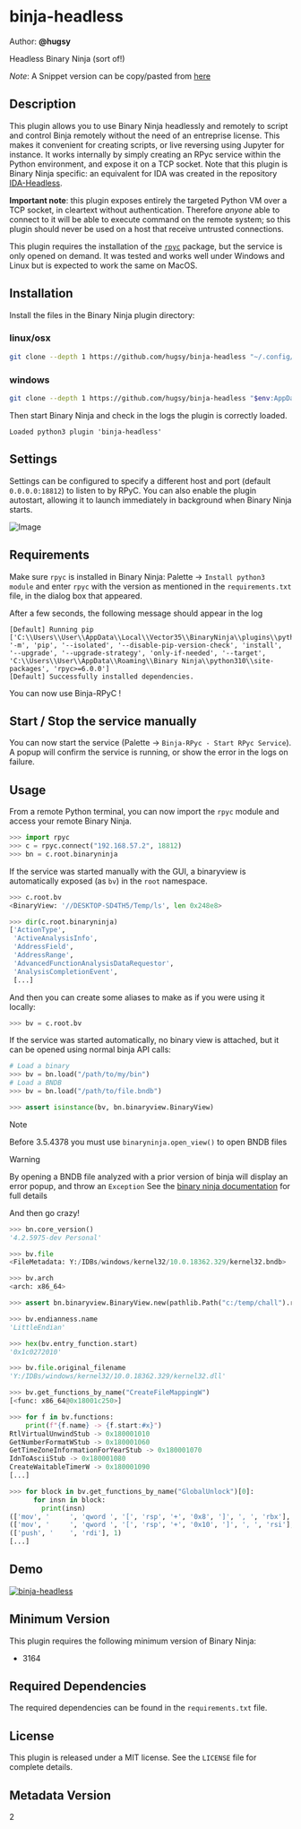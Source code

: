 # binja-headless

Author: **@hugsy**

Headless Binary Ninja (sort of!)

_Note_: A Snippet version can be copy/pasted from [here](https://gist.github.com/hugsy/714e0038d5d0b1deb7fad1907928252f)

## Description

This plugin allows you to use Binary Ninja headlessly and remotely to script and control Binja remotely without the need of an entreprise license. This makes it convenient for creating scripts, or live reversing using Jupyter for instance. It works internally by simply creating an RPyc service within the Python environment, and expose it on a TCP socket. Note that this plugin is Binary Ninja specific: an equivalent for IDA was created in the repository [IDA-Headless](https://github.com/hugsy/ida-headless).

**Important note**: this plugin exposes entirely the targeted Python VM over a TCP socket, in cleartext without authentication. Therefore *anyone* able to connect to it will be able to execute command on the remote system; so this plugin should never be used on a host that receive untrusted connections.

This plugin requires the installation of the [`rpyc`](https://rpyc.readthedocs.io/en/latest) package, but the service is only opened on demand. It was tested and works well under Windows and Linux but is expected to work the same on MacOS.

## Installation

Install the files in the Binary Ninja plugin directory:

### linux/osx

```bash
git clone --depth 1 https://github.com/hugsy/binja-headless "~/.config/Binary Ninja/plugins/binja-headless"
```

### windows

```bash
git clone --depth 1 https://github.com/hugsy/binja-headless "$env:AppData/Binary Ninja/plugins/binja-headless"
```

Then start Binary Ninja and check in the logs the plugin is correctly loaded.
```text
Loaded python3 plugin 'binja-headless'
```

## Settings

Settings can be configured to specify a different host and port (default `0.0.0.0:18812`) to listen to by RPyC.
You can also enable the plugin autostart, allowing it to launch immediately in background when Binary Ninja starts.

![Image](https://github.com/user-attachments/assets/bb3e30d7-cded-4bb9-b897-a07dfdff402f)

## Requirements

Make sure `rpyc` is installed in Binary Ninja: Palette -> `Install python3 module` and enter `rpyc` with the version as mentioned in the `requirements.txt`  file, in the dialog box that appeared.

After a few seconds, the following message should appear in the log

```text
[Default] Running pip ['C:\\Users\\User\\AppData\\Local\\Vector35\\BinaryNinja\\plugins\\python\\python.exe', '-m', 'pip', '--isolated', '--disable-pip-version-check', 'install', '--upgrade', '--upgrade-strategy', 'only-if-needed', '--target', 'C:\\Users\\User\\AppData\\Roaming\\Binary Ninja\\python310\\site-packages', 'rpyc>=6.0.0']
[Default] Successfully installed dependencies.
```

You can now use Binja-RPyC !

## Start / Stop the service manually

You can now start the service (Palette -> `Binja-RPyc - Start RPyc Service`). A popup will confirm the service is running, or show the error in the logs on failure.

## Usage

From a remote Python terminal, you can now import the `rpyc` module and access your remote Binary Ninja.

```python
>>> import rpyc
>>> c = rpyc.connect("192.168.57.2", 18812)
>>> bn = c.root.binaryninja
```

If the service was started manually with the GUI, a binaryview is automatically exposed (as `bv`) in the `root` namespace.

```python
>>> c.root.bv
<BinaryView: '//DESKTOP-SD4TH5/Temp/ls', len 0x248e8>

>>> dir(c.root.binaryninja)
['ActionType',
 'ActiveAnalysisInfo',
 'AddressField',
 'AddressRange',
 'AdvancedFunctionAnalysisDataRequestor',
 'AnalysisCompletionEvent',
 [...]
```

And then you can create some aliases to make as if you were using it locally:

```python
>>> bv = c.root.bv
```

If the service was started automatically, no binary view is attached, but it can be opened using normal binja API calls:

```python
# Load a binary
>>> bv = bn.load("/path/to/my/bin")
# Load a BNDB
>>> bv = bn.load("/path/to/file.bndb")

>>> assert isinstance(bv, bn.binaryview.BinaryView)
```

> [!NOTE]
> Before 3.5.4378 you must use `binaryninja.open_view()` to open BNDB files

> [!WARNING]
> By opening a BNDB file analyzed with a prior version of binja will display an error popup, and throw an `Exception`
> See the [binary ninja documentation](https://api.binary.ninja/index.html#binaryninja.load) for full details

And then go crazy!

```python
>>> bn.core_version()
'4.2.5975-dev Personal'

>>> bv.file
<FileMetadata: Y:/IDBs/windows/kernel32/10.0.18362.329/kernel32.bndb>

>>> bv.arch
<arch: x86_64>

>>> assert bn.binaryview.BinaryView.new(pathlib.Path("c:/temp/chall").read_bytes()).read(0, 4) == b'\x7fELF'

>>> bv.endianness.name
'LittleEndian'

>>> hex(bv.entry_function.start)
'0x1c0272010'

>>> bv.file.original_filename
'Y:/IDBs/windows/kernel32/10.0.18362.329/kernel32.dll'

>>> bv.get_functions_by_name("CreateFileMappingW")
[<func: x86_64@0x18001c250>]

>>> for f in bv.functions:
    print(f"{f.name} -> {f.start:#x}")
RtlVirtualUnwindStub -> 0x180001010
GetNumberFormatWStub -> 0x180001060
GetTimeZoneInformationForYearStub -> 0x180001070
IdnToAsciiStub -> 0x180001080
CreateWaitableTimerW -> 0x180001090
[...]

>>> for block in bv.get_functions_by_name("GlobalUnlock")[0]:
      for insn in block:
        print(insn)
(['mov', '     ', 'qword ', '[', 'rsp', '+', '0x8', ']', ', ', 'rbx'], 5)
(['mov', '     ', 'qword ', '[', 'rsp', '+', '0x10', ']', ', ', 'rsi'], 5)
(['push', '    ', 'rdi'], 1)
[...]
```

## Demo

[![binja-headless](https://i.imgur.com/1dUevj7.png)](https://youtu.be/wvQyXbYV92c)


## Minimum Version

This plugin requires the following minimum version of Binary Ninja:

 * 3164



## Required Dependencies

The required dependencies can be found in the `requirements.txt` file.


## License

This plugin is released under a MIT license. See the `LICENSE` file for complete details.


## Metadata Version

2
